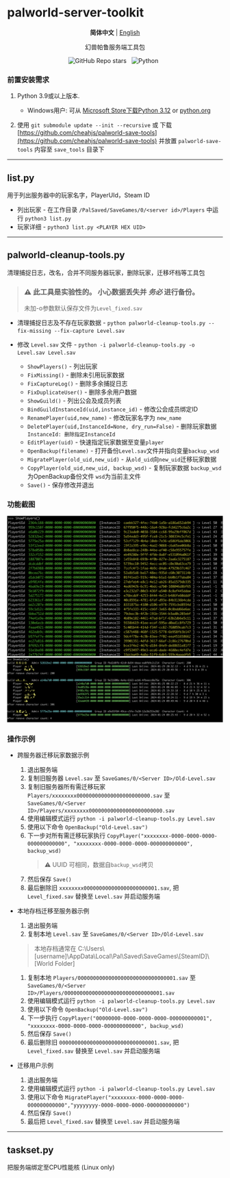 # palworld-server-toolkit
<p align="center">
   <strong>简体中文</strong> | <a href="/README.en.md">English</a>
</p>
<p align="center">
幻兽帕鲁服务端工具包
</p>

<p align='center'>
<img alt="GitHub Repo stars" src="https://img.shields.io/github/stars/magicbear/palworld-server-toolkit?style=for-the-badge">&nbsp;&nbsp;
<img alt="Python" src="https://img.shields.io/badge/Python-FFD43B?style=for-the-badge&logo=python&logoColor=blue">&nbsp;&nbsp;
</p>



### 前置安装需求

1. Python 3.9或以上版本.
    - Windows用户: 可从 [Microsoft Store下载Python 3.12](https://apps.microsoft.com/detail/9NCVDN91XZQP) or [python.org](https://www.python.org/)

2. 使用 `git submodule update --init --recursive` 或 下载 [https://github.com/cheahjs/palworld-save-tools](https://github.com/cheahjs/palworld-save-tools) 并放置 `palworld-save-tools` 内容至 `save_tools` 目录下

---
## list.py
用于列出服务器中的玩家名字，PlayerUId，Steam ID

- 列出玩家 - 在工作目录 `/PalSaved/SaveGames/0/<server id>/Players` 中运行 `python3 list.py`
- 玩家详细 - `python3 list.py <PLAYER HEX UID>`

---
## palworld-cleanup-tools.py

清理捕捉日志，改名，合并不同服务器玩家，删除玩家，迁移坏档等工具包

> ### :warning: 此工具是实验性的。 小心数据丢失并 ***务必*** 进行备份。
> 未加-o参数默认保存文件为`Level_fixed.sav`
	
- 清理捕捉日志及不存在玩家数据 - `python palworld-cleanup-tools.py --fix-missing --fix-capture Level.sav`

- 修改 `Level.sav` 文件 - `python -i palworld-cleanup-tools.py -o Level.sav Level.sav`

	- `ShowPlayers()` - 列出玩家
	- `FixMissing()` - 删除未引用玩家数据
	- `FixCaptureLog()` - 删除多余捕捉日志
	- `FixDuplicateUser()` - 删除多余用户数据
	- `ShowGuild()` - 列出公会及成员列表
	- `BindGuildInstanceId(uid,instance_id)` - 修改公会成员绑定ID
	- `RenamePlayer(uid,new_name)` - 修改玩家名字为 `new_name`
	- `DeletePlayer(uid,InstanceId=None, dry_run=False)` - 删除玩家数据 `InstanceId: 删除指定InstanceId`
	- `EditPlayer(uid)` - 快速指定玩家数据至变量`player`
	- `OpenBackup(filename)` - 打开备份`Level.sav`文件并指向变量`backup_wsd`
	- `MigratePlayer(old_uid,new_uid)` - 从`old_uid`向`new_uid`迁移玩家数据
	- `CopyPlayer(old_uid,new_uid, backup_wsd)` - 复制玩家数据 `backup_wsd` 为OpenBackup备份文件 `wsd`为当前主文件
	- `Save()` - 保存修改并退出

### 功能截图

![](./docs/img/ShowPlayer.png)
![](./docs/img/ShowGuild.png)

### 操作示例
- 跨服务器迁移玩家数据示例

	1. 退出服务端
	1. 复制旧服务器 `Level.sav` 至 `SaveGames/0/<Server ID>/Old-Level.sav`
	1. 复制旧服务器所有需迁移玩家 `Players/xxxxxxxx000000000000000000000000.sav` 至 `SaveGames/0/<Server ID>/Players/xxxxxxxx000000000000000000000000.sav`
	1. 使用编辑模式运行 `python -i palworld-cleanup-tools.py Level.sav`
	1. 使用以下命令 `OpenBackup("Old-Level.sav")`
	1. 下一步对所有需迁移玩家执行 `CopyPlayer("xxxxxxxx-0000-0000-0000-000000000000", "xxxxxxxx-0000-0000-0000-000000000000", backup_wsd)`
		> :warning: UUID 可相同，数据自`backup_wsd`拷贝
	1. 然后保存 `Save()`
	1. 最后删除旧 `xxxxxxxx000000000000000000000001.sav`, 把 `Level_fixed.sav` 替换至 `Level.sav` 并启动服务端


- 本地存档迁移至服务器示例

	1. 退出服务端
	1. 复制本地 `Level.sav` 至 `SaveGames/0/<Server ID>/Old-Level.sav`
	> 本地存档通常在
	C:\Users\\[username]\\AppData\\Local\\Pal\\Saved\\SaveGames\\[SteamID]\\[World Folder]

	1. 复制本地 `Players/00000000000000000000000000000001.sav` 至 `SaveGames/0/<Server ID>/Players/00000000000000000000000000000001.sav`
	1. 使用编辑模式运行 `python -i palworld-cleanup-tools.py Level.sav`
	1. 使用以下命令 `OpenBackup("Old-Level.sav")`
	1. 下一步执行 `CopyPlayer("00000000-0000-0000-0000-000000000001", "xxxxxxxx-0000-0000-0000-000000000000", backup_wsd)`
	1. 然后保存 `Save()`
	1. 最后删除旧 `00000000000000000000000000000001.sav`, 把 `Level_fixed.sav` 替换至 `Level.sav` 并启动服务端


- 迁移用户示例

	1. 退出服务端
	1. 使用编辑模式运行 `python -i palworld-cleanup-tools.py Level.sav`
	1. 使用以下命令 `MigratePlayer("xxxxxxxx-0000-0000-0000-000000000000","yyyyyyyy-0000-0000-0000-000000000000")`
	1. 然后保存 `Save()`
	1. 最后把 `Level_fixed.sav` 替换至 `Level.sav` 并启动服务端


---

## taskset.py

把服务端绑定至CPU性能核 (Linux only)